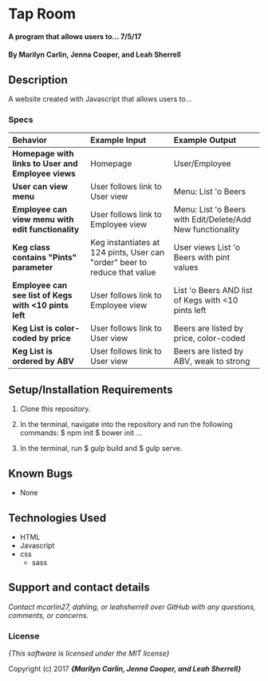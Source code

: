 # Tap Room

#### A program that allows users to... 7/5/17

#### By **Marilyn Carlin, Jenna Cooper, and Leah Sherrell**

## Description

A website created with Javascript that allows users to...

### Specs
| Behavior | Example Input | Example Output |
| :-------------     | :------------- | :------------- |
| **Homepage with links to User and Employee views** | Homepage | User/Employee |
| **User can view menu** | User follows link to User view | Menu: List 'o Beers |
| **Employee can view menu with edit functionality** | User follows link to Employee view | Menu: List 'o Beers with Edit/Delete/Add New functionality |
| **Keg class contains "Pints" parameter** | Keg instantiates at 124 pints, User can "order" beer to reduce that value | User views List 'o Beers with pint values |
| **Employee can see list of Kegs with <10 pints left** | User follows link to Employee view | List 'o Beers AND list of Kegs with <10 pints left |
| **Keg List is color-coded by price** | User follows link to User view | Beers are listed by price, color-coded |
| **Keg List is ordered by ABV** | User follows link to User view | Beers are listed by ABV, weak to strong |

## Setup/Installation Requirements
1. Clone this repository.
2. In the terminal, navigate into the repository and run the following commands:
  $ npm init
  $ bower init
...

5. In the terminal, run $ gulp build and $ gulp serve.

## Known Bugs
* None

## Technologies Used

* HTML
* Javascript
* css
  * sass

## Support and contact details

_Contact mcarlin27, dahling, or leahsherrell over GitHub with any questions, comments, or concerns._

### License

*{This software is licensed under the MIT license}*

Copyright (c) 2017 **_{Marilyn Carlin, Jenna Cooper, and Leah Sherrell}_**
